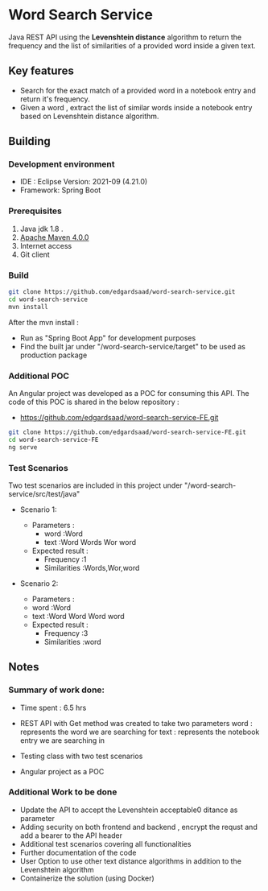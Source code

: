 # Word Search Service

Java REST API using the **Levenshtein distance** algorithm to return the frequency and the list of similarities of a provided word inside a given text.

## Key features

* Search for the exact match of a provided word in a notebook entry and return it's  frequency.
* Given a word , extract the list of similar words inside a notebook entry based on Levenshtein distance algorithm.


## Building

### Development environment

* IDE : Eclipse Version: 2021-09 (4.21.0)
* Framework: Spring Boot 

### Prerequisites

 1. Java jdk 1.8 .
 2. <a href="https://maven.apache.org/" target="_blank">Apache Maven 4.0.0</a>
 3. Internet access
 4. Git client

### Build

```sh
git clone https://github.com/edgardsaad/word-search-service.git
cd word-search-service
mvn install
```
After the mvn install :
- Run as "Spring Boot App" for development purposes
- Find the built jar under "/word-search-service/target" to be used as production package

### Additional POC

An Angular project was developed as a POC for consuming this API. 
The code of this POC is shared in the below repository :

* https://github.com/edgardsaad/word-search-service-FE.git

```sh
git clone https://github.com/edgardsaad/word-search-service-FE.git
cd word-search-service-FE
ng serve
```

### Test Scenarios

Two test scenarios are included in this project under "/word-search-service/src/test/java"

* Scenario 1: 
  * Parameters :
    * word :Word
    * text :Word Words Wor word
  * Expected result : 
    * Frequency :1
    * Similarities :Words,Wor,word

* Scenario 2:
   * Parameters :
    * word :Word
    * text :Word Word Word word
  * Expected result : 
    * Frequency :3
    * Similarities :word


## Notes

### Summary of work done:

* Time spent : 6.5 hrs 
* REST API with Get method was created to take two parameters 
word : represents the word we are searching for
text : represents the notebook entry we are searching in
  
* Testing class with two test scenarios

* Angular project as a POC 

### Additional Work to be done

* Update the API to accept the Levenshtein acceptable0 ditance as parameter
* Adding security on both frontend and backend , encrypt the requst and add a bearer to the API header 
* Additional test scenarios covering all functionalities
* Further documentation of the code 
* User Option to use other text distance algorithms in addition to the Levenshtein algorithm
* Containerize the solution (using Docker)
